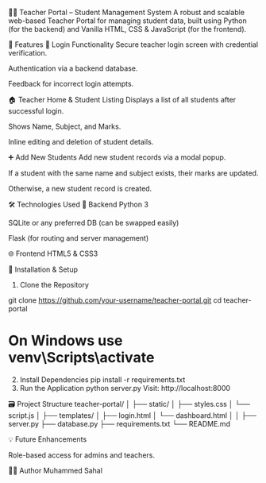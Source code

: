 👨‍🏫 Teacher Portal – Student Management System
A robust and scalable web-based Teacher Portal for managing student data, built using Python (for the backend) and Vanilla HTML, CSS & JavaScript (for the frontend).

📌 Features
🔐 Login Functionality
Secure teacher login screen with credential verification.

Authentication via a backend database.

Feedback for incorrect login attempts.

🏠 Teacher Home & Student Listing
Displays a list of all students after successful login.

Shows Name, Subject, and Marks.

Inline editing and deletion of student details.

➕ Add New Students
Add new student records via a modal popup.

If a student with the same name and subject exists, their marks are updated.

Otherwise, a new student record is created.

🛠️ Technologies Used
🔧 Backend
Python 3

SQLite or any preferred DB (can be swapped easily)

Flask (for routing and server management)

🌐 Frontend
HTML5 & CSS3


🚀 Installation & Setup
1. Clone the Repository

git clone https://github.com/your-username/teacher-portal.git
cd teacher-portal
 # On Windows use venv\Scripts\activate
2. Install Dependencies
pip install -r requirements.txt
3. Run the Application
python server.py
Visit: http://localhost:8000

🗃️ Project Structure
teacher-portal/
│
├── static/
│   ├── styles.css
│   └── script.js
│
├── templates/
│   ├── login.html
│   └── dashboard.html
│
│
├── server.py
├── database.py
├── requirements.txt
└── README.md

💡 Future Enhancements

Role-based access for admins and teachers.

🙋‍♂️ Author
Muhammed Sahal

